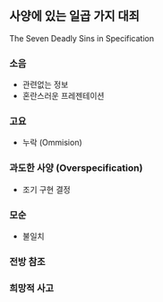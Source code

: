 ## 사양에 있는 일곱 가지 대죄
The Seven Deadly Sins in Specification

### 소음
- 관련없는 정보
- 혼란스러운 프레젠테이션
### 고요
- 누락 (Ommision)
### 과도한 사양 (Overspecification)
- 조기 구현 결정
### 모순
- 불일치
### 전방 참조
### 희망적 사고
